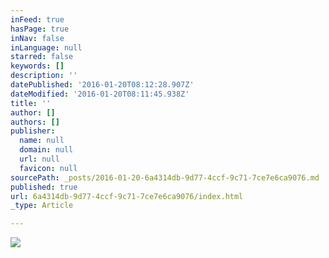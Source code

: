```yaml
---
inFeed: true
hasPage: true
inNav: false
inLanguage: null
starred: false
keywords: []
description: ''
datePublished: '2016-01-20T08:12:28.907Z'
dateModified: '2016-01-20T08:11:45.938Z'
title: ''
author: []
authors: []
publisher:
  name: null
  domain: null
  url: null
  favicon: null
sourcePath: _posts/2016-01-20-6a4314db-9d77-4ccf-9c71-7ce7e6ca9076.md
published: true
url: 6a4314db-9d77-4ccf-9c71-7ce7e6ca9076/index.html
_type: Article

---
```

![](https://the-grid-user-content.s3-us-west-2.amazonaws.com/346880a0-1186-41ba-bed1-0b4a35e2e2be.jpg)